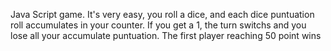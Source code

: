 Java Script game.
It's very easy, you roll a dice, and each dice puntuation roll accumulates in your counter. If you get a 1, the turn switchs and you lose all your accumulate puntuation.
The first player reaching 50 point wins
